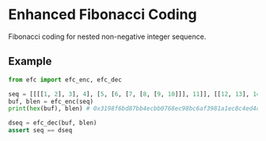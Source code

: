 # Enhanced Fibonacci Coding

Fibonacci coding for nested non-negative integer sequence.

## Example

```python
from efc import efc_enc, efc_dec

seq = [[[[1, 2], 3], 4], [5, [6, [7, [8, [9, 10]]], 11]], [[12, 13], 14, 15, [16, 17]]]
buf, blen = efc_enc(seq)
print(hex(buf), blen) # 0x3198f6bd87bb4ecbb0768ec98bc6af3981a1ec8c4ed4c2f1 190

dseq = efc_dec(buf, blen)
assert seq == dseq
```
